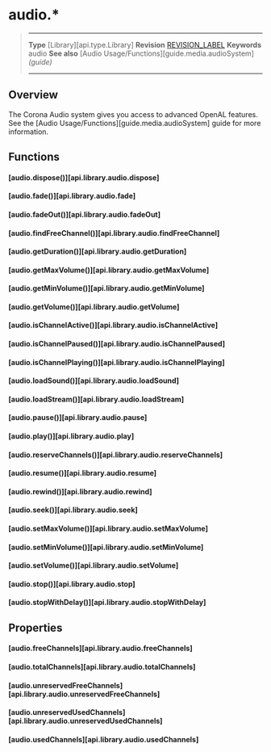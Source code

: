 
# audio.*

> --------------------- ------------------------------------------------------------------------------------------
> __Type__              [Library][api.type.Library]
> __Revision__          [REVISION_LABEL](REVISION_URL)
> __Keywords__          audio
> __See also__          [Audio Usage/Functions][guide.media.audioSystem] _(guide)_
> --------------------- ------------------------------------------------------------------------------------------

## Overview

The Corona Audio system gives you access to advanced OpenAL features. See the [Audio Usage/Functions][guide.media.audioSystem] guide for more information.


## Functions

#### [audio.dispose()][api.library.audio.dispose]

#### [audio.fade()][api.library.audio.fade]

#### [audio.fadeOut()][api.library.audio.fadeOut]

#### [audio.findFreeChannel()][api.library.audio.findFreeChannel]

#### [audio.getDuration()][api.library.audio.getDuration]

#### [audio.getMaxVolume()][api.library.audio.getMaxVolume]

#### [audio.getMinVolume()][api.library.audio.getMinVolume]

#### [audio.getVolume()][api.library.audio.getVolume]

#### [audio.isChannelActive()][api.library.audio.isChannelActive]

#### [audio.isChannelPaused()][api.library.audio.isChannelPaused]

#### [audio.isChannelPlaying()][api.library.audio.isChannelPlaying]

#### [audio.loadSound()][api.library.audio.loadSound]

#### [audio.loadStream()][api.library.audio.loadStream]

#### [audio.pause()][api.library.audio.pause]

#### [audio.play()][api.library.audio.play]

#### [audio.reserveChannels()][api.library.audio.reserveChannels]

#### [audio.resume()][api.library.audio.resume]

#### [audio.rewind()][api.library.audio.rewind]

#### [audio.seek()][api.library.audio.seek]

#### [audio.setMaxVolume()][api.library.audio.setMaxVolume]

#### [audio.setMinVolume()][api.library.audio.setMinVolume]

#### [audio.setVolume()][api.library.audio.setVolume]

#### [audio.stop()][api.library.audio.stop]

#### [audio.stopWithDelay()][api.library.audio.stopWithDelay]


## Properties

#### [audio.freeChannels][api.library.audio.freeChannels]

#### [audio.totalChannels][api.library.audio.totalChannels]

#### [audio.unreservedFreeChannels][api.library.audio.unreservedFreeChannels]

#### [audio.unreservedUsedChannels][api.library.audio.unreservedUsedChannels]

#### [audio.usedChannels][api.library.audio.usedChannels]
